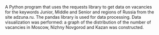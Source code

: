 A Python program that uses the requests library to get data on vacancies for the keywords Junior, Middle and Senior and regions of Russia from the site adzuna.ru. The pandas library is used for data processing. Data visualization was performed: a graph of the distribution of the number of vacancies in Moscow, Nizhny Novgorod and Kazan was constructed.
